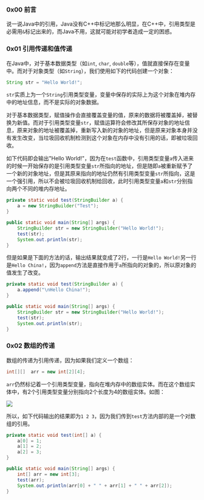 ### 0x00 前言

说一说Java中的引用，Java没有C++中标记地那么明显，在C++中，引用类型是必需用`&`标记出来的，而Java不用，这就可能对初学者造成一定的困惑。

### 0x01 引用传递和值传递

在Java中，对于基本数据类型（如`int`, `char`, `double`等），值就直接保存在变量中。而对于对象类型（如`String`），我们使用如下的代码创建一个对象：

```java
String str = "Hello World!";
```

`str`实质上为一个`String`引用类型变量，变量中保存的实际上为这个对象在堆内存中的地址信息，而不是实际的对象数据。

对于基本数据类型，赋值操作会直接覆盖变量的值，原来的数据将被覆盖掉，被替换为新值。而对于引用类型变量`str`，赋值运算符会修改其所保存对象的地址信息，原来对象的地址被覆盖掉，重新写入新的对象的地址，但是原来对象本身并没有发生改变，当垃圾回收机制检测到这个对象在内存中没有引用的话，即被垃圾回收。

如下代码即会输出"Hello World!"，因为在`test`函数中，引用类型变量`a`传入进来的时候一开始保存的是引用类型变量`str`所指向的地址，但是随即`a`被重新赋予了一个新的对象地址，但是其原来指向的地址仍然有引用类型变量`str`所指向，这是一个强引用，所以不会被垃圾回收机制给回收，此时引用类型变量`a`和`str`分别指向两个不同的堆内存地址。

```java
private static void test(StringBuilder a) {
    a = new StringBuilder("Test");
}

public static void main(String[] args) {
    StringBuilder str = new StringBuilder("Hello World!");
    test(str);
    System.out.println(str);
}
```

但是如果是下面的方法的话，输出结果就变成了2行，一行是`Hello World!`另一行是`Hello China!`，因为`append`方法是直接作用于`a`所指向的对象的，所以原对象的值发生了改变。

```java
private static void test(StringBuilder a) {
    a.append("\nHello China!");
}

public static void main(String[] args) {
    StringBuilder str = new StringBuilder("Hello World!");
    test(str);
    System.out.println(str);
}
```

### 0x02 数组的传递

数组的传递为引用传递，因为如果我们定义一个数组：

```java
int[][]  arr = new int[2][4];
```

`arr`仍然标记着一个引用类型变量，指向在堆内存中的数组实体。而在这个数组实体中，有2个引用类型变量分别指向2个长度为4的数组实体。如图：

![](https://bucket.shaoqunliu.cn/image/0347.png)

所以，如下代码输出的结果即为`1 2 3`，因为我们传到`test`方法内部的是一个对数组的引用。

```java
private static void test(int[] a) {
    a[0] = 1;
    a[1] = 2;
    a[2] = 3;
}

public static void main(String[] args) {
    int[] arr = new int[3];
    test(arr);
    System.out.println(arr[0] + " " + arr[1] + " " + arr[2]);
}
```

